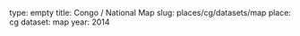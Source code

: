 type: empty
title: Congo / National Map
slug: places/cg/datasets/map
place: cg
dataset: map
year: 2014
